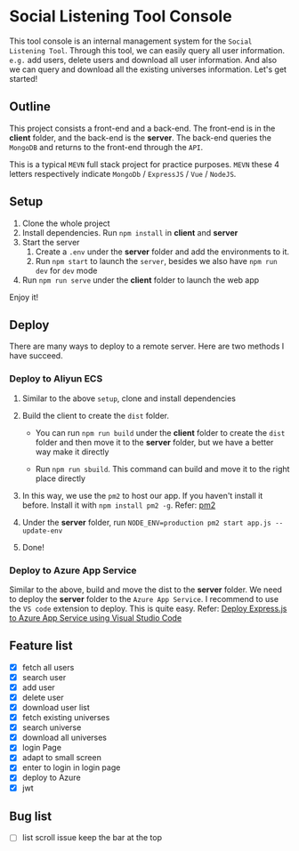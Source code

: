 # Social Listening Tool Console

This tool console is an internal management system for the `Social Listening Tool`. Through this tool, we can easily query all user information. `e.g.` add users, delete users and download all user information. And also we can query and download all the existing universes information. Let's get started!

## Outline

This project consists a front-end and a back-end. The front-end is in the **client** folder, and the back-end is the **server**. The back-end queries the `MongoDB` and returns to the front-end through the `API`.

This is a typical `MEVN` full stack project for practice purposes. `MEVN` these 4 letters respectively indicate `MongoDb` / `ExpressJS` / `Vue` / `NodeJS`.

## Setup

1. Clone the whole project
2. Install dependencies. Run `npm install` in **client** and **server**
3. Start the server
   1. Create a `.env` under the **server** folder and add the environments to it.
   2. Run `npm start` to launch the `server`, besides we also have `npm run dev` for `dev` mode
4. Run `npm run serve` under the **client** folder to launch the web app


Enjoy it!

## Deploy

There are many ways to deploy to a remote server. Here are two methods I have succeed.

### Deploy to Aliyun ECS

1. Similar to the above `setup`, clone and install dependencies

2. Build the client to create the  `dist` folder.

   * You can run `npm run build` under the **client** folder to create the `dist` folder and then move it to the **server** folder, but we have a better way make it directly

   * Run `npm run sbuild`. This command can build and move it to the right place directly

3. In this way, we use the `pm2` to host our app. If you haven't install it before. Install it with `npm install pm2 -g`. Refer: [pm2](https://pm2.keymetrics.io/)

4. Under the **server** folder, run `NODE_ENV=production pm2 start app.js --update-env`

5. Done!

### Deploy to Azure App Service

Similar to the above, build and move the dist to the **server** folder. We need to deploy the **server** folder to the `Azure App Service`. I recommend to use the `VS code` extension to deploy. This is quite easy. Refer: [Deploy Express.js to Azure App Service using Visual Studio Code](https://docs.microsoft.com/en-us/azure/developer/javascript/tutorial/deploy-nodejs-azure-app-service-with-visual-studio-code?tabs=bash)


## Feature list

- [x] fetch all users
- [x] search user
- [x] add user
- [x] delete user
- [x] download user list
- [x] fetch existing universes
- [x] search universe
- [x] download all universes
- [x] login Page
- [x] adapt to small screen
- [x] enter to login in login page
- [x] deploy to Azure
- [x] jwt

## Bug list

- [ ] list scroll issue keep the bar at the top
